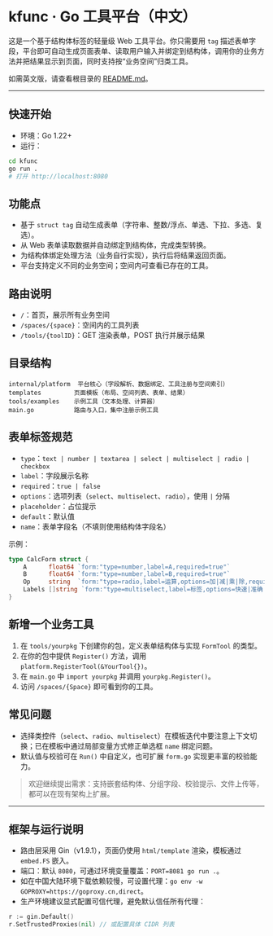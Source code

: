 # kfunc · Go 工具平台（中文）

这是一个基于结构体标签的轻量级 Web 工具平台。你只需要用 `tag` 描述表单字段，平台即可自动生成页面表单、读取用户输入并绑定到结构体，调用你的业务方法并把结果显示到页面，同时支持按“业务空间”归类工具。

如需英文版，请查看根目录的 [README.md](README.md)。

---

## 快速开始

- 环境：Go 1.22+
- 运行：

```bash
cd kfunc
go run .
# 打开 http://localhost:8080
```

## 功能点

- 基于 `struct tag` 自动生成表单（字符串、整数/浮点、单选、下拉、多选、复选）。
- 从 Web 表单读取数据并自动绑定到结构体，完成类型转换。
- 为结构体绑定处理方法（业务自行实现），执行后将结果返回页面。
- 平台支持定义不同的业务空间；空间内可查看已存在的工具。

## 路由说明

- `/`：首页，展示所有业务空间
- `/spaces/{space}`：空间内的工具列表
- `/tools/{toolID}`：GET 渲染表单，POST 执行并展示结果

## 目录结构

```
internal/platform  平台核心（字段解析、数据绑定、工具注册与空间索引）
templates         页面模板（布局、空间列表、表单、结果）
tools/examples    示例工具（文本处理、计算器）
main.go           路由与入口，集中注册示例工具
```

## 表单标签规范

- `type`：`text | number | textarea | select | multiselect | radio | checkbox`
- `label`：字段展示名称
- `required`：`true | false`
- `options`：选项列表（`select`、`multiselect`、`radio`），使用 `|` 分隔
- `placeholder`：占位提示
- `default`：默认值
- `name`：表单字段名（不填则使用结构体字段名）

示例：

```go
type CalcForm struct {
    A      float64 `form:"type=number,label=A,required=true"`
    B      float64 `form:"type=number,label=B,required=true"`
    Op     string  `form:"type=radio,label=运算,options=加|减|乘|除,required=true"`
    Labels []string `form:"type=multiselect,label=标签,options=快速|准确|实验"`
}
```

## 新增一个业务工具

1) 在 `tools/yourpkg` 下创建你的包，定义表单结构体与实现 `FormTool` 的类型。
2) 在你的包中提供 `Register()` 方法，调用 `platform.RegisterTool(&YourTool{})`。
3) 在 `main.go` 中 `import yourpkg` 并调用 `yourpkg.Register()`。
4) 访问 `/spaces/{Space}` 即可看到你的工具。

## 常见问题

- 选择类控件（`select`、`radio`、`multiselect`）在模板迭代中要注意上下文切换；已在模板中通过局部变量方式修正单选框 `name` 绑定问题。
- 默认值与校验可在 `Run()` 中自定义，也可扩展 `form.go` 实现更丰富的校验能力。

 > 欢迎继续提出需求：支持嵌套结构体、分组字段、校验提示、文件上传等，都可以在现有架构上扩展。
 
---
 
## 框架与运行说明
 
 - 路由层采用 Gin（v1.9.1），页面仍使用 `html/template` 渲染，模板通过 `embed.FS` 嵌入。
 - 端口：默认 `8080`，可通过环境变量覆盖：`PORT=8081 go run .`。
 - 如在中国大陆环境下载依赖较慢，可设置代理：`go env -w GOPROXY=https://goproxy.cn,direct`。
 - 生产环境建议显式配置可信代理，避免默认信任所有代理：
 
 ```go
 r := gin.Default()
 r.SetTrustedProxies(nil) // 或配置具体 CIDR 列表
 ```